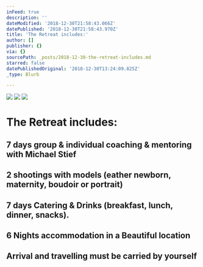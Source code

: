 ```yaml
---
inFeed: true
description: ''
dateModified: '2018-12-30T21:58:43.066Z'
datePublished: '2018-12-30T21:58:43.970Z'
title: 'The Retreat includes:'
author: []
publisher: {}
via: {}
sourcePath: _posts/2018-12-30-the-retreat-includes.md
starred: false
datePublishedOriginal: '2018-12-30T13:24:09.825Z'
_type: Blurb

---
```

![](https://the-grid-user-content.s3-us-west-2.amazonaws.com/b44775f3-a13f-47bf-b3db-4a9113a3b9b7.jpg)
![](https://the-grid-user-content.s3-us-west-2.amazonaws.com/dcc919c4-0f1e-4eb1-b085-cad596cf4033.jpg)
![](https://the-grid-user-content.s3-us-west-2.amazonaws.com/4474035e-afbe-48de-8c02-873ff9291cfc.jpg)

# The Retreat includes:

## 7 days group & individual coaching & mentoring with Michael Stief

## 2 shootings with models (eather newborn, maternity, boudoir or portrait)

## 7 days Catering & Drinks (breakfast, lunch, dinner, snacks).

## 6 Nights accommodation in a Beautiful location

## Arrival and travelling must be carried by yourself